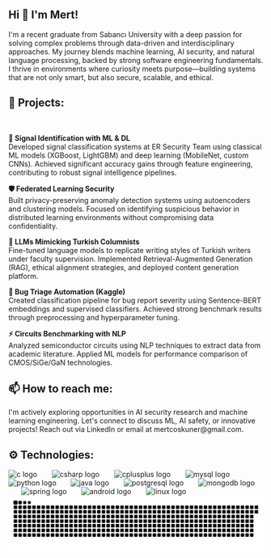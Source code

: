 <h2 align="left">Hi 👋 I'm Mert! </h2>

<p align="left">I'm a recent graduate from Sabancı University with a deep passion for solving complex problems through data-driven and interdisciplinary approaches. My journey blends machine learning, AI security, and natural language processing, backed by strong software engineering fundamentals. I thrive in environments where curiosity meets purpose—building systems that are not only smart, but also secure, scalable, and ethical.</p>

<h2 align="left">🚀 Projects:</h2>
<br clear="both">

<p align="left"><b>🧠 Signal Identification with ML & DL</b><br>
Developed signal classification systems at ER Security Team using classical ML models (XGBoost, LightGBM) and deep learning (MobileNet, custom CNNs). Achieved significant accuracy gains through feature engineering, contributing to robust signal intelligence pipelines.</p>

<p align="left"><b>🛡️ Federated Learning Security</b><br>
Built privacy-preserving anomaly detection systems using autoencoders and clustering models. Focused on identifying suspicious behavior in distributed learning environments without compromising data confidentiality.</p>

<p align="left"><b>🧾 LLMs Mimicking Turkish Columnists</b><br>
Fine-tuned language models to replicate writing styles of Turkish writers under faculty supervision. Implemented Retrieval-Augmented Generation (RAG), ethical alignment strategies, and deployed content generation platform.</p>

<p align="left"><b>🐞 Bug Triage Automation (Kaggle)</b><br>
Created classification pipeline for bug report severity using Sentence-BERT embeddings and supervised classifiers. Achieved strong benchmark results through preprocessing and hyperparameter tuning.</p>

<p align="left"><b>⚡ Circuits Benchmarking with NLP</b><br>
Analyzed semiconductor circuits using NLP techniques to extract data from academic literature. Applied ML models for performance comparison of CMOS/SiGe/GaN technologies.</p>

<h2 align="left">📫 How to reach me:</h2>

<p align="left">I'm actively exploring opportunities in AI security research and machine learning engineering. Let's connect to discuss ML, AI safety, or innovative projects! Reach out via LinkedIn or email at mertcoskuner@gmail.com.</p>


<h2 align="left">⚙️ Technologies:</h2>


<div align="left">
  <img src="https://cdn.jsdelivr.net/gh/devicons/devicon/icons/c/c-original.svg" height="45" alt="c logo"  />
  <img width="21" />
  <img src="https://cdn.jsdelivr.net/gh/devicons/devicon/icons/csharp/csharp-original.svg" height="45" alt="csharp logo"  />
  <img width="21" />
  <img src="https://cdn.jsdelivr.net/gh/devicons/devicon/icons/cplusplus/cplusplus-original.svg" height="45" alt="cplusplus logo"  />
  <img width="21" />
  <img src="https://cdn.jsdelivr.net/gh/devicons/devicon/icons/mysql/mysql-original.svg" height="45" alt="mysql logo"  />
  <img width="21" />
  <img src="https://cdn.jsdelivr.net/gh/devicons/devicon/icons/python/python-original.svg" height="45" alt="python logo"  />
  <img width="21" />
  <img src="https://cdn.jsdelivr.net/gh/devicons/devicon/icons/java/java-original.svg" height="45" alt="java logo"  />
  <img width="21" />
  <img src="https://cdn.jsdelivr.net/gh/devicons/devicon/icons/postgresql/postgresql-original.svg" height="45" alt="postgresql logo"  />
  <img width="21" />
  <img src="https://cdn.jsdelivr.net/gh/devicons/devicon/icons/mongodb/mongodb-original.svg" height="45" alt="mongodb logo"  />
  <img width="21" />
  <img src="https://cdn.jsdelivr.net/gh/devicons/devicon/icons/spring/spring-original.svg" height="45" alt="spring logo"  />
  <img width="21" />
  <img src="https://cdn.jsdelivr.net/gh/devicons/devicon/icons/android/android-original.svg" height="45" alt="android logo"  />
  <img width="21" />
  <img src="https://cdn.jsdelivr.net/gh/devicons/devicon/icons/linux/linux-original.svg" height="45" alt="linux logo"  />
</div>



<img src="https://raw.githubusercontent.com/mertcoskuner/mertcoskuner/output/snake.svg" alt="Snake animation" />


